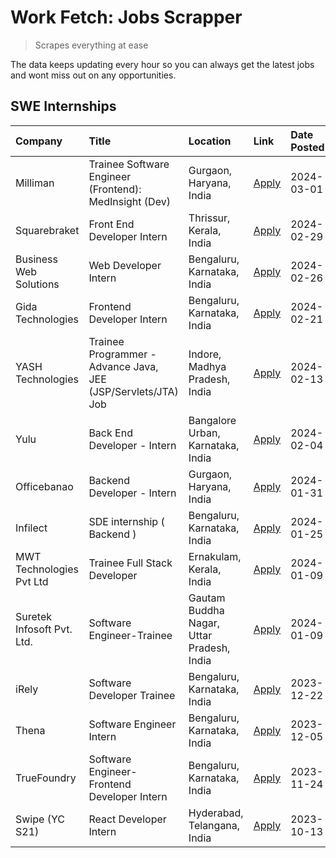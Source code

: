 # Work Fetch: Jobs Scrapper
> Scrapes everything at ease

The data keeps updating every hour so you can always get the latest jobs and wont miss out on any opportunities.

## SWE Internships
<!--START_SECTION:workfetch-->
| Company                    | Title                                                         | Location                                  | Link                                                                                                                                                                                                                                                                          | Date Posted   |
|:---------------------------|:--------------------------------------------------------------|:------------------------------------------|:------------------------------------------------------------------------------------------------------------------------------------------------------------------------------------------------------------------------------------------------------------------------------|:--------------|
| Milliman                   | Trainee Software Engineer (Frontend): MedInsight (Dev)        | Gurgaon, Haryana, India                   | [Apply](https://in.linkedin.com/jobs/view/trainee-software-engineer-frontend-medinsight-dev-at-milliman-3792874280?refId=7GIr716WhAJ1qkmwVgsNlQ%3D%3D&trackingId=fswBFSA25H4e%2BImMW%2B%2BUQg%3D%3D&position=10&pageNum=0&trk=public_jobs_jserp-result_search-card)           | 2024-03-01    |
| Squarebraket               | Front End Developer Intern                                    | Thrissur, Kerala, India                   | [Apply](https://in.linkedin.com/jobs/view/front-end-developer-intern-at-squarebraket-3838541191?refId=7GIr716WhAJ1qkmwVgsNlQ%3D%3D&trackingId=0VzkXNhdk6TmLIi1BB371g%3D%3D&position=18&pageNum=0&trk=public_jobs_jserp-result_search-card)                                    | 2024-02-29    |
| Business Web Solutions     | Web Developer Intern                                          | Bengaluru, Karnataka, India               | [Apply](https://in.linkedin.com/jobs/view/web-developer-intern-at-business-web-solutions-3839906144?refId=7GIr716WhAJ1qkmwVgsNlQ%3D%3D&trackingId=poOYmidDxJpWXhjBWnkPbg%3D%3D&position=20&pageNum=0&trk=public_jobs_jserp-result_search-card)                                | 2024-02-26    |
| Gida Technologies          | Frontend Developer Intern                                     | Bengaluru, Karnataka, India               | [Apply](https://in.linkedin.com/jobs/view/frontend-developer-intern-at-gida-technologies-3836040945?refId=7GIr716WhAJ1qkmwVgsNlQ%3D%3D&trackingId=f9ldRSu0ZPAbirjfsb1g3Q%3D%3D&position=16&pageNum=0&trk=public_jobs_jserp-result_search-card)                                | 2024-02-21    |
| YASH Technologies          | Trainee Programmer - Advance Java, JEE (JSP/Servlets/JTA) Job | Indore, Madhya Pradesh, India             | [Apply](https://in.linkedin.com/jobs/view/trainee-programmer-advance-java-jee-jsp-servlets-jta-job-at-yash-technologies-3811759183?refId=7GIr716WhAJ1qkmwVgsNlQ%3D%3D&trackingId=SWqMIQT0tCCaRIWhIhGWbg%3D%3D&position=14&pageNum=0&trk=public_jobs_jserp-result_search-card) | 2024-02-13    |
| Yulu                       | Back End Developer - Intern                                   | Bangalore Urban, Karnataka, India         | [Apply](https://in.linkedin.com/jobs/view/back-end-developer-intern-at-yulu-3821682220?refId=7GIr716WhAJ1qkmwVgsNlQ%3D%3D&trackingId=DhMFHlSNYs7Xdholq1fTRw%3D%3D&position=6&pageNum=0&trk=public_jobs_jserp-result_search-card)                                              | 2024-02-04    |
| Officebanao                | Backend Developer - Intern                                    | Gurgaon, Haryana, India                   | [Apply](https://in.linkedin.com/jobs/view/backend-developer-intern-at-officebanao-3814263731?refId=7GIr716WhAJ1qkmwVgsNlQ%3D%3D&trackingId=wE5JWJ56D%2F3%2FYk43P26pQw%3D%3D&position=23&pageNum=0&trk=public_jobs_jserp-result_search-card)                                   | 2024-01-31    |
| Infilect                   | SDE internship ( Backend )                                    | Bengaluru, Karnataka, India               | [Apply](https://in.linkedin.com/jobs/view/sde-internship-backend-at-infilect-3815120558?refId=7GIr716WhAJ1qkmwVgsNlQ%3D%3D&trackingId=FwJAqrSflKkRjWkH5885NA%3D%3D&position=24&pageNum=0&trk=public_jobs_jserp-result_search-card)                                            | 2024-01-25    |
| MWT Technologies Pvt Ltd   | Trainee Full Stack Developer                                  | Ernakulam, Kerala, India                  | [Apply](https://in.linkedin.com/jobs/view/trainee-full-stack-developer-at-mwt-technologies-pvt-ltd-3800921715?refId=7GIr716WhAJ1qkmwVgsNlQ%3D%3D&trackingId=SFEfYBC0%2FOhISdMfxUW6HQ%3D%3D&position=4&pageNum=0&trk=public_jobs_jserp-result_search-card)                     | 2024-01-09    |
| Suretek Infosoft Pvt. Ltd. | Software Engineer-Trainee                                     | Gautam Buddha Nagar, Uttar Pradesh, India | [Apply](https://in.linkedin.com/jobs/view/software-engineer-trainee-at-suretek-infosoft-pvt-ltd-3800934643?refId=7GIr716WhAJ1qkmwVgsNlQ%3D%3D&trackingId=oNBkBzC3NVbIuljXz3ULkQ%3D%3D&position=17&pageNum=0&trk=public_jobs_jserp-result_search-card)                         | 2024-01-09    |
| iRely                      | Software Developer Trainee                                    | Bengaluru, Karnataka, India               | [Apply](https://in.linkedin.com/jobs/view/software-developer-trainee-at-irely-3801577534?refId=7GIr716WhAJ1qkmwVgsNlQ%3D%3D&trackingId=qN5oNzNiO%2BQNWEjTpGZ4SQ%3D%3D&position=9&pageNum=0&trk=public_jobs_jserp-result_search-card)                                          | 2023-12-22    |
| Thena                      | Software Engineer Intern                                      | Bengaluru, Karnataka, India               | [Apply](https://in.linkedin.com/jobs/view/software-engineer-intern-at-thena-3778731751?refId=7GIr716WhAJ1qkmwVgsNlQ%3D%3D&trackingId=p%2By87lO1X8c%2BV3yWyHcZoA%3D%3D&position=12&pageNum=0&trk=public_jobs_jserp-result_search-card)                                         | 2023-12-05    |
| TrueFoundry                | Software Engineer- Frontend Developer Intern                  | Bengaluru, Karnataka, India               | [Apply](https://in.linkedin.com/jobs/view/software-engineer-frontend-developer-intern-at-truefoundry-3790095058?refId=7GIr716WhAJ1qkmwVgsNlQ%3D%3D&trackingId=rc2gM3BbHSOQ%2Bp6mDPKeTw%3D%3D&position=11&pageNum=0&trk=public_jobs_jserp-result_search-card)                  | 2023-11-24    |
| Swipe (YC S21)             | React Developer Intern                                        | Hyderabad, Telangana, India               | [Apply](https://in.linkedin.com/jobs/view/react-developer-intern-at-swipe-yc-s21-3737600089?refId=7GIr716WhAJ1qkmwVgsNlQ%3D%3D&trackingId=DxzbGmf%2FtWVF6z5sjqI%2BSg%3D%3D&position=13&pageNum=0&trk=public_jobs_jserp-result_search-card)                                    | 2023-10-13    |
<!--END_SECTION:workfetch-->
